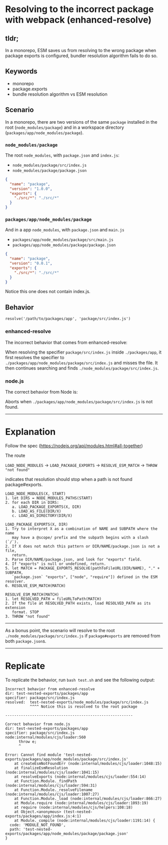 # Resolving to the incorrect package with webpack (enhanced-resolve)

## tldr;

In a monorepo, ESM saves us from resolving to the wrong package when package exports is configured,
bundler resolution algorithm fails to do so.

## Keywords

* monorepo
* package.exports
* bundle resolution algorithm vs ESM resolution

## Scenario

In a monorepo, there are two versions of the same `package` installed in the root (`node_modules/package`)
and in a workspace directory (`packages/app/node_modules/package`).

### `node_modules/package`

The root `node_modules`, with `package.json` and `index.js`:

* `node_modules/package/src/index.js`
* `node_modules/package/package.json`

```json
{
  "name": "package",
  "version": "1.0.0",
  "exports": {
    "./src/*": "./src/*"
  }
}
```

### `packages/app/node_modules/package`

And in a app `node_modules`, with `package.json` and `main.js`

* `packages/app/node_modules/package/src/main.js`
* `packages/app/node_modules/package/package.json`

```json
{
  "name": "package",
  "version": "0.0.1",
  "exports": {
    "./src/*": "./src/*"
  }
}
```

Notice this one does not contain index.js.

## Behavior

`resolve('/path/to/packages/app', 'package/src/index.js')`

### enhanced-resolve

The incorrect behavior that comes from enhanced-resolve:

When resolving the specifier `package/src/index.js` inside `./packages/app`,
it first resolves the specifier to `./packages/app/node_modules/package/src/index.js` and misses the file.
It then continues searching and finds `./node_modules/package/src/index.js`.

### node.js

The correct behavior from Node is:

Aborts when `./packages/app/node_modules/package/src/index.js` is not found.

---

# Explanation

Follow the spec (https://nodejs.org/api/modules.html#all-together)

The route

`LOAD_NODE_MODULES` -> `LOAD_PACKAGE_EXPORTS` -> `RESOLVE_ESM_MATCH` -> `THROW "not found"`

indicates that resolution should stop when a path is not found package#exports.

```
LOAD_NODE_MODULES(X, START)
1. let DIRS = NODE_MODULES_PATHS(START)
2. for each DIR in DIRS:
   a. LOAD_PACKAGE_EXPORTS(X, DIR)
   b. LOAD_AS_FILE(DIR/X)
   c. LOAD_AS_DIRECTORY(DIR/X)

LOAD_PACKAGE_EXPORTS(X, DIR)
1. Try to interpret X as a combination of NAME and SUBPATH where the name
   may have a @scope/ prefix and the subpath begins with a slash (`/`).
2. If X does not match this pattern or DIR/NAME/package.json is not a file,
   return.
3. Parse DIR/NAME/package.json, and look for "exports" field.
4. If "exports" is null or undefined, return.
5. let MATCH = PACKAGE_EXPORTS_RESOLVE(pathToFileURL(DIR/NAME), "." + SUBPATH,
   `package.json` "exports", ["node", "require"]) defined in the ESM resolver.
6. RESOLVE_ESM_MATCH(MATCH)

RESOLVE_ESM_MATCH(MATCH)
1. let RESOLVED_PATH = fileURLToPath(MATCH)
2. If the file at RESOLVED_PATH exists, load RESOLVED_PATH as its extension
   format. STOP
3. THROW "not found"
```

---

As a bonus point, the scenario will resolve to the root `./node_modules/package/src/index.js` if `package#exports`
are removed from both `package.json`s.

---

# Replicate

To replicate the behavior, run `bash test.sh` and see the following output:


```
Incorrect behavior from enhanced-resolve
dir: test-nested-exports/packages/app
specifier: package/src/index.js
resolved:  test-nested-exports/node_modules/package/src/index.js
           ^^^^ Notice this is resolved to the root package

---------------------------------------------------------

Correct behavior from node.js
dir: test-nested-exports/packages/app
specifier: package/src/index.js
node:internal/modules/cjs/loader:560
      throw e;
      ^

Error: Cannot find module 'test-nested-exports/packages/app/node_modules/package/src/index.js'
    at createEsmNotFoundErr (node:internal/modules/cjs/loader:1048:15)
    at finalizeEsmResolution (node:internal/modules/cjs/loader:1041:15)
    at resolveExports (node:internal/modules/cjs/loader:554:14)
    at Function.Module._findPath (node:internal/modules/cjs/loader:594:31)
    at Function.Module._resolveFilename (node:internal/modules/cjs/loader:1007:27)
    at Function.Module._load (node:internal/modules/cjs/loader:866:27)
    at Module.require (node:internal/modules/cjs/loader:1093:19)
    at require (node:internal/modules/cjs/helpers:108:18)
    at Object.<anonymous> (test-nested-exports/packages/app/index.js:4:1)
    at Module._compile (node:internal/modules/cjs/loader:1191:14) {
  code: 'MODULE_NOT_FOUND',
  path: 'test-nested-exports/packages/app/node_modules/package/package.json'
}
```
